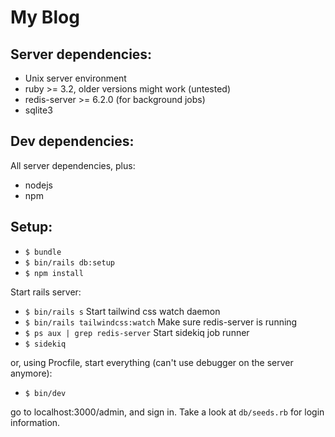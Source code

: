 # My Blog

## Server dependencies:

* Unix server environment
* ruby >= 3.2, older versions might work (untested)
* redis-server >= 6.2.0 (for background jobs)
* sqlite3

## Dev dependencies:

All server dependencies, plus:

* nodejs
* npm

## Setup:

* `$ bundle`
* `$ bin/rails db:setup`
* `$ npm install`

Start rails server:
* `$ bin/rails s`
Start tailwind css watch daemon
* `$ bin/rails tailwindcss:watch`
Make sure redis-server is running
* `$ ps aux | grep redis-server`
Start sidekiq job runner
* `$ sidekiq`

or, using Procfile, start everything (can't use debugger on the server anymore):
* `$ bin/dev`

go to localhost:3000/admin, and sign in. Take a look at `db/seeds.rb`
for login information.
